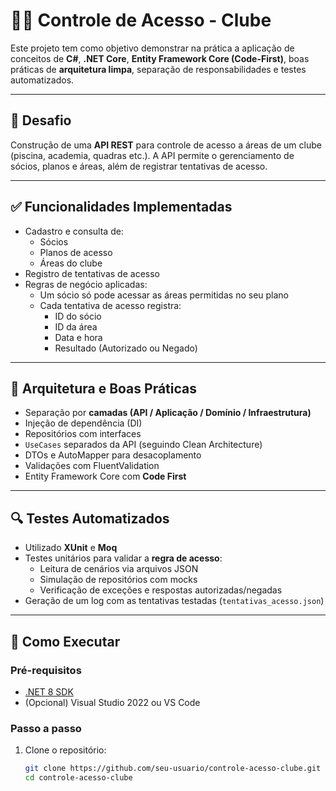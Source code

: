 # 🏋️‍♂️ Controle de Acesso - Clube

Este projeto tem como objetivo demonstrar na prática a aplicação de conceitos de **C#**, **.NET Core**, **Entity Framework Core (Code-First)**, boas práticas de **arquitetura limpa**, separação de responsabilidades e testes automatizados.

---

## 🧪 Desafio

Construção de uma **API REST** para controle de acesso a áreas de um clube (piscina, academia, quadras etc.). A API permite o gerenciamento de sócios, planos e áreas, além de registrar tentativas de acesso.

---

## ✅ Funcionalidades Implementadas

- Cadastro e consulta de:
  - Sócios
  - Planos de acesso
  - Áreas do clube
- Registro de tentativas de acesso
- Regras de negócio aplicadas:
  - Um sócio só pode acessar as áreas permitidas no seu plano
  - Cada tentativa de acesso registra:
    - ID do sócio
    - ID da área
    - Data e hora
    - Resultado (Autorizado ou Negado)

---

## 🧱 Arquitetura e Boas Práticas

- Separação por **camadas (API / Aplicação / Domínio / Infraestrutura)**
- Injeção de dependência (DI)
- Repositórios com interfaces
- `UseCases` separados da API (seguindo Clean Architecture)
- DTOs e AutoMapper para desacoplamento
- Validações com FluentValidation
- Entity Framework Core com **Code First**

---

## 🔍 Testes Automatizados

- Utilizado **XUnit** e **Moq**
- Testes unitários para validar a **regra de acesso**:
  - Leitura de cenários via arquivos JSON
  - Simulação de repositórios com mocks
  - Verificação de exceções e respostas autorizadas/negadas
- Geração de um log com as tentativas testadas (`tentativas_acesso.json`)

---

## 🚀 Como Executar

### Pré-requisitos

- [.NET 8 SDK](https://dotnet.microsoft.com/en-us/download)
- (Opcional) Visual Studio 2022 ou VS Code

### Passo a passo

1. Clone o repositório:

   ```bash
   git clone https://github.com/seu-usuario/controle-acesso-clube.git
   cd controle-acesso-clube
